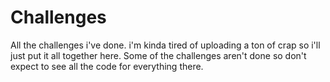 # Challenges
All the challenges i've done. i'm kinda tired of uploading a ton of crap so i'll just put it all together here.
Some of the challenges aren't done so don't expect to see all the code for everything there.
